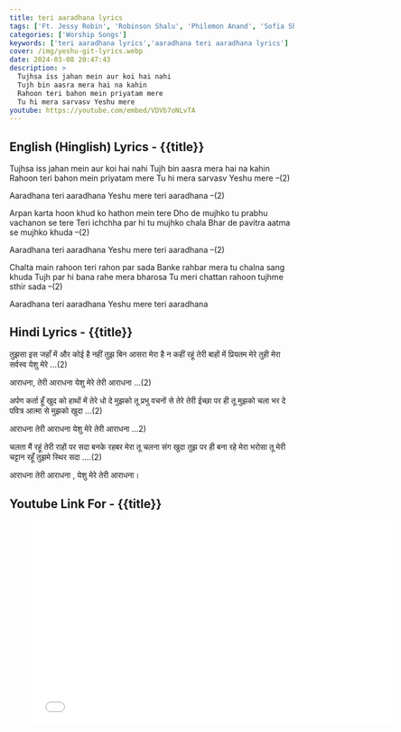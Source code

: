 ```yaml
---
title: teri aaradhana lyrics
tags: ['Ft. Jessy Robin', 'Robinson Shalu', 'Philemon Anand', 'Sofia Shalu', 'One Tribe Production']
categories: ['Worship Songs']
keywords: ['teri aaradhana lyrics','aaradhana teri aaradhana lyrics']
cover: /img/yeshu-git-lyrics.webp
date: 2024-03-08 20:47:43
description: >
  Tujhsa iss jahan mein aur koi hai nahi
  Tujh bin aasra mera hai na kahin
  Rahoon teri bahon mein priyatam mere
  Tu hi mera sarvasv Yeshu mere
youtube: https://youtube.com/embed/VDVb7oNLvTA
---
```

## English (Hinglish) Lyrics - {{title}}
Tujhsa iss jahan mein aur koi hai nahi
Tujh bin aasra mera hai na kahin
Rahoon teri bahon mein priyatam mere
Tu hi mera sarvasv Yeshu mere –(2)

Aaradhana teri aaradhana
Yeshu mere teri aaradhana –(2)
 
Arpan karta hoon khud ko hathon mein tere
Dho de mujhko tu prabhu vachanon se tere
Teri ichchha par hi tu mujhko chala
Bhar de pavitra aatma se mujhko khuda –(2)

Aaradhana teri aaradhana
Yeshu mere teri aaradhana –(2)

Chalta main rahoon teri rahon par sada
Banke rahbar mera tu chalna sang khuda
Tujh par hi bana rahe mera bharosa
Tu meri chattan rahoon tujhme sthir sada –(2)

Aaradhana teri aaradhana
Yeshu mere teri aaradhana

## Hindi Lyrics - {{title}}
तुझसा इस जहाँ में और कोई है नहीं
तुझ बिन आसरा मेरा है न कहीं
रहूं तेरी बाहों में प्रियतम मेरे
तुही मेरा सर्वस्व येशु मेरे …(2)

आराधना, तेरी आराधना
येशु मेरे तेरी आराधना …(2)

अर्पण कर्ता हूँ खुद को हाथों में तेरे
धो दे मुझको तू प्रभु वचनों से तेरे
तेरी ईच्छा पर ही तू मुझको चला
भर दे पवित्र आत्मा से मुझको खुदा …(2)

आराधना तेरी आराधना
येशु मेरे तेरी आराधना …2)

चलता मैं रहूं तेरी राहों पर सदा
बनके रहबर मेरा तू चलना संग खुदा
तुझ पर ही बना रहे मेरा भरोसा
तू मेरी चट्टान रहूँ तुझमे स्थिर सदा ….(2)

आराधना तेरी आराधना ,
येशु मेरे तेरी आराधना।

## Youtube Link For - {{title}}
<figure class="image is-16by9">
<iframe class="has-ratio" width="640" height="360"
src="{{youtube}}"
frameborder="0" allow="accelerometer; autoplay; clipboard-write; encrypted-media; gyroscope; picture-in-picture" allowfullscreen></iframe>
</figure>
